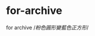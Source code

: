 # for-archive
for archive 
/*粉色圓形變藍色正方形*/

<html>

<head>
    <style>
        .circle {
            width: 800px;
            height: 800px;
            background-color: pink;
            border-radius: 800px;
            margin-top: 500px;
            margin-left: 1000px;
            animation-name: circle-change;
            animation-duration: 5s;
            animation-iteration-count: infinite;
            animation-direction: alternate;
        }



        @keyframes circle-change {
            from {
                background-color: pink;
                margin-top: 500px;
                margin-left: 1000px;
            }

            to {
                background-color: lightblue;
                border-radius: 0px;
                margin-top: 150px;
                margin-left: 150px;
                width: 150px;
                height: 150px;
            }
        }
    </style>
</head>

<body>
    <div class="circle"></div>

</body>

</html>

